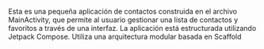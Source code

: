 Esta es una pequeña aplicación de contactos construida en el archivo MainActivity, que permite al usuario gestionar una lista de contactos y favoritos a través de una interfaz. La aplicación está estructurada utilizando Jetpack Compose. Utiliza una arquitectura modular basada en Scaffold
